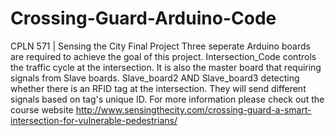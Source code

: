 # Crossing-Guard-Arduino-Code
CPLN 571 | Sensing the City Final Project
Three seperate Arduino boards are required to achieve the goal of this project.
Intersection_Code controls the traffic cycle at the intersection. It is also the master board that requiring signals from Slave boards.
Slave_board2 AND Slave_board3 detecting whether there is an RFID tag at the intersection. They will send different signals based on tag's unique ID.
For more information please check out the course website http://www.sensingthecity.com/crossing-guard-a-smart-intersection-for-vulnerable-pedestrians/
